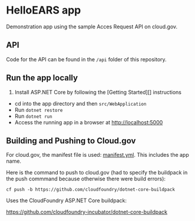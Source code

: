 # HelloEARS app

Demonstration app using the sample Acces Request API on cloud.gov.

## API
Code for the API can be found in the `/api` folder of this repository.

## Run the app locally

1. Install ASP.NET Core by following the [Getting Started][] instructions
+ cd into the app directory and then `src/WebApplication`
+ Run `dotnet restore`
+ Run `dotnet run`
+ Access the running app in a browser at <http://localhost:5000>

## Building and Pushing to Cloud.gov

For cloud.gov, the manifest file is used: [manifest.yml](manifest.yml). This includes the app name.

Here is the command to push to cloud.gov (had to specify the buildpack in the push commmand because otherwise there were build errors):

`cf push -b https://github.com/cloudfoundry/dotnet-core-buildpack`



Uses the CloudFoundry ASP.NET Core buildpack:

https://github.com/cloudfoundry-incubator/dotnet-core-buildpack
